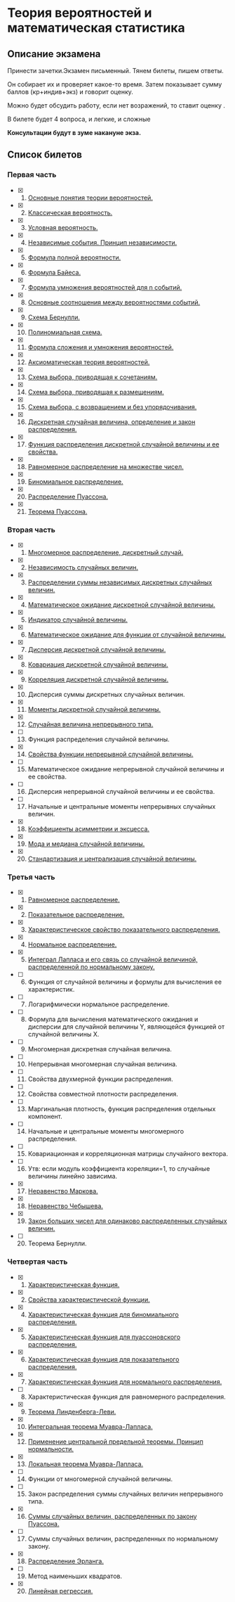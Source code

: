 # Теория вероятностей и математическая статистика

## Описание экзамена
Принести зачетки.Экзамен письменный. Тянем билеты, пишем ответы.

Он собирает их и проверяет какое-то время. Затем показывает сумму баллов (кр+индив+экз) и говорит оценку.

Можно будет обсудить работу, если нет возражений, то ставит оценку .

В билете будет 4 вопроса, и легкие, и сложные

**Консультации будут в зуме накануне экза.**

## Список билетов
### Первая часть

- [x] 1. [Основные понятия теории вероятностей.](./question1.1/README.md)
- [x] 2. [Классическая вероятность.](./question1.2/README.md)
- [x] 3. [Условная вероятность.](./question1.3/README.md)
- [x] 4. [Независимые события. Принцип независимости.](./question1.4/README.md)
- [x] 5. [Формула полной вероятности.](./question1.5/README.md)
- [x] 6. [Формула Байеса.](./question1.6/README.md)
- [x] 7. [Формула умножения вероятностей для  n  событий.](./question1.7/README.md)
- [x] 8. [Основные соотношения между вероятностями событий.](./question1.8/README.md)
- [x] 9. [Схема Бернулли.](./question1.9/README.md)
- [x] 10. [Полиномиальная схема.](./question1.10/README.md)
- [x] 11. [Формула сложения и умножения вероятностей.](./question1.11)
- [x] 12. [Аксиоматическая теория вероятностей.](./question1.12/README.md)
- [x] 13. [Схема выбора, приводящая к сочетаниям.](./question1.13/README.md)
- [x] 14. [Схема выбора, приводящая к размещениям.](./question1.14/README.md)
- [x] 15. [Схема выбора, с возвращением и без упорядочивания.](./question1.15/README.md)
- [x] 16. [Дискретная случайная величина, определение и закон распределения.](./question1.16/README.md)
- [x] 17. [Функция распределения дискретной случайной величины и ее свойства.](./question1.17/README.md)
- [x] 18. [Равномерное распределение на множестве чисел.](./question1.18/README.md)
- [x] 19. [Биномиальное распределение.](./question1.19/README.md)
- [x] 20. [Распределение Пуассона.](./question1.20/README.md)
- [x] 21. [Теорема Пуассона.](./question1.21/README.md)

### Вторая часть
- [x] 1. [Многомерное распределение, дискретный случай.](./question2.1/README.md)
- [x] 2. [Независимость случайных величин.](./question2.2/README.md)
- [x] 3. [Распределении суммы независимых дискретных случайных величин.](./question2.3/README.md)
- [x] 4. [Математическое ожидание дискретной случайной величины.](./question2.4/README.md)
- [x] 5. [Индикатор случайной величины.](./question2.5/README.md)
- [x] 6. [Математическое ожидание для функции от случайной величины.](./question2.6/README.md)
- [x] 7. [Дисперсия дискретной случайной величины.](./question2.7/README.md)
- [x] 8. [Ковариация дискретной случайной величины.](./question2.8/README.md)
- [x] 9. [Корреляция дискретной случайной величины.](./question2.9/README.md)
- [x] 10. Дисперсия суммы дискретных случайных величин.
- [x] 11. [Моменты дискретной случайной величины.](./question2.11/README.md)
- [x] 12. [Случайная величина непрерывного типа.](./question2.12/README.md)
- [ ] 13. Функция распределения случайной величины.
- [x] 14. [Свойства функции непрерывной случайной величины.](./question2.14/README.md)
- [ ] 15. Математическое ожидание непрерывной случайной величины и ее свойства.
- [ ] 16. Дисперсия непрерывной случайной величины и ее свойства.
- [ ] 17. Начальные и центральные моменты непрерывных случайных величин.
- [x] 18. [Коэффициенты асимметрии и эксцесса.](./question2.18/README.md)
- [x] 19. [Мода и медиана случайной величины.](./question2.19/README.md)
- [x] 20. [Стандартизация и централизация случайной величины.](./question2.20/README.md)

### Третья часть
- [x] 1. [Равномерное распределение.](./question3.1/README.md)
- [x] 2. [Показательное распределение.](./question3.2/README.md)
- [x] 3. [Характеристическое свойство показательного распределения.](./question3.3/README.md)
- [x] 4. [Нормальное распределение.](./question3.4/README.md)
- [x] 5. [Интеграл Лапласа и его связь со случайной величиной, распределенной по нормальному закону.](./question3.5/README.md)
- [ ] 6. Функция от случайной величины и формулы для  вычисления ее характеристик.
- [ ] 7. Логарифмически нормальное распределение.
- [ ] 8. Формула для вычисления математического ожидания и дисперсии для случайной величины Y, являющейся функцией от случайной величины X.
- [ ] 9. Многомерная дискретная случайная величина.
- [ ] 10. Непрерывная многомерная случайная величина.
- [ ] 11. Свойства двухмерной функции распределения.
- [ ] 12. Свойства совместной плотности распределения.
- [ ] 13. Маргинальная плотность, функция распределения отдельных компонент.
- [ ] 14. Начальные и центральные моменты многомерного распределения.
- [ ] 15. Ковариационная и корреляционная матрицы случайного вектора.
- [ ] 16. Утв: если модуль коэффициента кореляции=1, то случайные величины линейно зависима.
- [x] 17. [Неравенство Маркова.](./question3.17/README.md)
- [x] 18. [Неравенство Чебышева.](./question3.18/README.md)
- [x] 19. [Закон больших чисел для одинаково распределенных случайных величин.](./question3.19/README.md)
- [ ] 20. Теорема Бернулли.

### Четвертая часть
- [x] 1. [Характеристическая функция.](./question4.1/README.md)
- [x] 2. [Свойства характеристической функции.](./question4.2/README.md)
- [x] 4. [Характеристическая функция для биномиального распределения.](./question4.4/README.md)
- [x] 5. [Характеристическая функция для пуассоновского распределения.](./question4.5/README.md)
- [x] 6. [Характеристическая функция для показательного распределения.](./question4.6/README.md)
- [x] 7. [Характеристическая функция для нормального распределения.](./question4.7/README.md)
- [ ] 8. Характеристическая функция для равномерного распределения.
- [x] 9. [Теорема Линденберга-Леви.](./question4.9/README.md)
- [x] 10. [Интегральная теорема Муавра-Лапласа.](./question4.10/README.md)
- [x] 12. [Применение центральной предельной теоремы. Принцип нормальности.](./question4.12/README.md)
- [x] 13. [Локальная теорема Муавра-Лапласа.](./question4.13/README.md)
- [ ] 14. Функции от многомерной случайной величины.
- [ ] 15. Закон распределения суммы случайных величин непрерывного типа.
- [x] 16. [Суммы случайных величин, распределенных по закону Пуассона.](./question4.16/README.md)
- [ ] 17. Суммы случайных величин, распределенных по нормальному закону.
- [x] 18. [Распределение Эрланга.](./question4.18/README.md)
- [ ] 19. Метод наименьших квадратов.
- [x] 20. [Линейная регрессия.](./question4.20/README.md)
